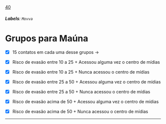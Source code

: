 [40](https://github.com/guilhermeprokisch/ideias/issues/40) 
###### **Labels**: `Movva`



# Grupos para  Maúna

- [x] 15 contatos em cada uma desse grupos ->
- [x]  Risco de evasão entre 10 a 25 + Acessou alguma vez o centro de mídias
- [x]  Risco de evasão entre 10 a 25 + Nunca acessou o centro de mídias
- [x] Risco de evasão entre 25 a 50 + Acessou alguma vez o centro de mídias
- [x]  Risco de evasão entre 25 a 50 + Nunca acessou o centro de mídias
- [x] Risco de evasão acima de 50 + Acessou alguma vez o centro de mídias
- [x] Risco de evasão acima de 50 + Nunca acessou o centro de mídias



-------------------------------------------------------------------------------

